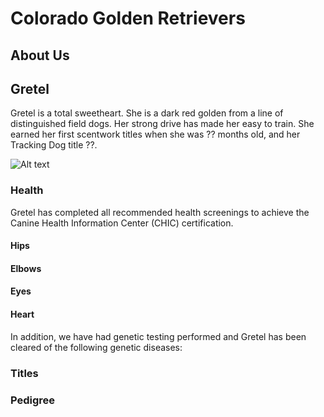 # Colorado Golden Retrievers

## About Us


## Gretel
Gretel is a total sweetheart. She is a dark red golden from a line of distinguished field dogs. Her strong drive has made her easy to train. She earned her first scentwork titles when she was ?? months old, and her Tracking Dog title ??.

![Alt text](https://github.com/golden-dog/golden-dog.github.io/IMG_3516.jpg)

### Health
Gretel has completed all recommended health screenings to achieve the Canine Health Information Center (CHIC) certification. 

#### Hips
#### Elbows
#### Eyes
#### Heart

In addition, we have had genetic testing performed and Gretel has been cleared of the following genetic diseases:

### Titles

### Pedigree
